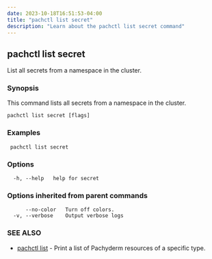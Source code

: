 ```yaml
---
date: 2023-10-18T16:51:53-04:00
title: "pachctl list secret"
description: "Learn about the pachctl list secret command"
---
```


## pachctl list secret

List all secrets from a namespace in the cluster.

### Synopsis

This command lists all secrets from a namespace in the cluster.

```
pachctl list secret [flags]
```

### Examples

```
 pachctl list secret 

```

### Options

```
  -h, --help   help for secret
```

### Options inherited from parent commands

```
      --no-color   Turn off colors.
  -v, --verbose    Output verbose logs
```

### SEE ALSO

* [pachctl list](../pachctl_list)	 - Print a list of Pachyderm resources of a specific type.

